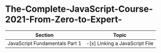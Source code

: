 # The-Complete-JavaScript-Course-2021-From-Zero-to-Expert-


Section | Topic
--------- | ------
JavaScript Fundamentals Part 1     | -[x] Linking a JavaScript File  
                                     
                                                                  
                                     
                                     
